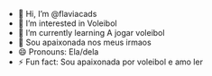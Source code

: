 - 👋 Hi, I’m @flaviacads
- 👀 I’m interested in Voleibol
- 🌱 I’m currently learning A jogar voleibol
- 💞️ Sou apaixonada nos meus irmaos 
- 😄 Pronouns: Ela/dela 
- ⚡ Fun fact: Sou apaixonada por voleibol e amo ler 

<!---
flaviacads/flaviacads is a ✨ special ✨ repository because its `README.md` (this file) appears on your GitHub profile.
You can click the Preview link to take a look at your changes.
--->
